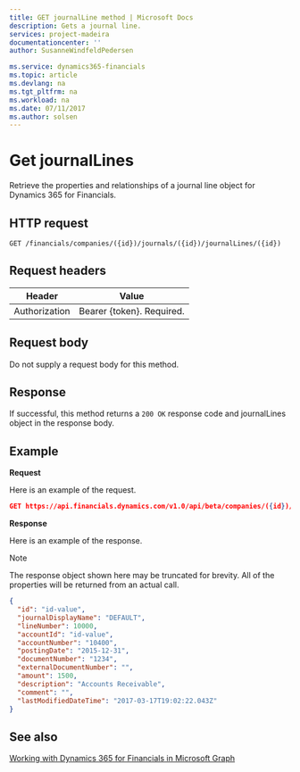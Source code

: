 ```yaml
---
title: GET journalLine method | Microsoft Docs
description: Gets a journal line.
services: project-madeira
documentationcenter: ''
author: SusanneWindfeldPedersen

ms.service: dynamics365-financials
ms.topic: article
ms.devlang: na
ms.tgt_pltfrm: na
ms.workload: na
ms.date: 07/11/2017
ms.author: solsen
---
```


# Get journalLines
Retrieve the properties and relationships of a journal line object for Dynamics 365 for Financials.

## HTTP request

```
GET /financials/companies/({id})/journals/({id})/journalLines/({id})
```

## Request headers
|Header|Value|
|------|-----|
|Authorization  |Bearer {token}. Required. |

## Request body
Do not supply a request body for this method.

## Response
If successful, this method returns a ```200 OK``` response code and journalLines object in the response body.

## Example

**Request**

Here is an example of the request.
```json
GET https://api.financials.dynamics.com/v1.0/api/beta/companies/({id})/journals/({id})/journalLines/({id})
```

**Response**

Here is an example of the response. 

> [!NOTE]  
>   The response object shown here may be truncated for brevity. All of the properties will be returned from an actual call.

```json
{
  "id": "id-value",
  "journalDisplayName": "DEFAULT",
  "lineNumber": 10000,
  "accountId": "id-value",
  "accountNumber": "10400",
  "postingDate": "2015-12-31",
  "documentNumber": "1234",
  "externalDocumentNumber": "",
  "amount": 1500,
  "description": "Accounts Receivable",
  "comment": "",
  "lastModifiedDateTime": "2017-03-17T19:02:22.043Z"
}
```

## See also
[Working with Dynamics 365 for Financials in Microsoft Graph](../resources/dynamics_overview.md) 
